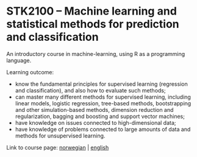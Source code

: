 # STK2100 – Machine learning and statistical methods for prediction and classification
An introductory course in machine-learning, using R as a programming language.

Learning outcome:

- know the fundamental principles for supervised learning (regression and
  classification), and also how to evaluate such methods;
- can master many different methods for supervised learning, including linear
  models, logistic regression, tree-based methods, bootstrapping and other
  simulation-based methods, dimension reduction and regularization, bagging and
  boosting and support vector machines;
- have knowledge on issues connected to high-dimensional data;
- have knowledge of problems connected to large amounts of data and methods for
  unsupervised learning.



Link to course page:
[norwegian](https://www.uio.no/studier/emner/matnat/math/STK2100/)
 | 
[english](https://www.uio.no/studier/emner/matnat/math/STK2100/index-eng.html)


